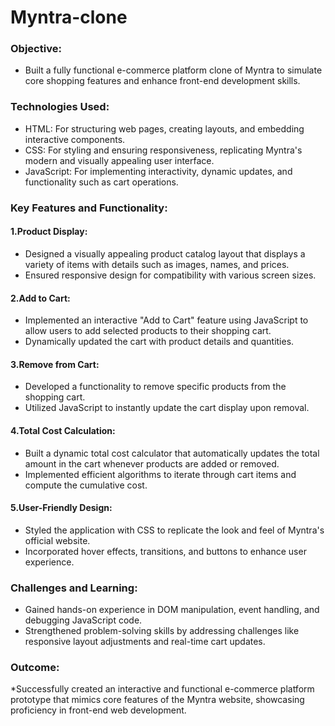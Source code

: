 # Myntra-clone
### Objective: 
* Built a fully functional e-commerce platform clone of Myntra to simulate core shopping features and enhance front-end development skills.
### Technologies Used:
* HTML: For structuring web pages, creating layouts, and embedding interactive components.
* CSS: For styling and ensuring responsiveness, replicating Myntra's modern and visually appealing user interface.
* JavaScript: For implementing interactivity, dynamic updates, and functionality such as cart operations.
### Key Features and Functionality:
#### 1.Product Display:
* Designed a visually appealing product catalog layout that displays a variety of items with details such as images, names, and prices.
* Ensured responsive design for compatibility with various screen sizes.
#### 2.Add to Cart:
* Implemented an interactive "Add to Cart" feature using JavaScript to allow users to add selected products to their shopping cart.
* Dynamically updated the cart with product details and quantities.
#### 3.Remove from Cart:
* Developed a functionality to remove specific products from the shopping cart.
* Utilized JavaScript to instantly update the cart display upon removal.
#### 4.Total Cost Calculation:
* Built a dynamic total cost calculator that automatically updates the total amount in the cart whenever products are added or removed.
* Implemented efficient algorithms to iterate through cart items and compute the cumulative cost.
#### 5.User-Friendly Design:
* Styled the application with CSS to replicate the look and feel of Myntra's official website.
* Incorporated hover effects, transitions, and buttons to enhance user experience.
### Challenges and Learning:
* Gained hands-on experience in DOM manipulation, event handling, and debugging JavaScript code.
* Strengthened problem-solving skills by addressing challenges like responsive layout adjustments and real-time cart updates.
### Outcome: 
*Successfully created an interactive and functional e-commerce platform prototype that mimics core features of the Myntra website, showcasing proficiency in front-end web development.
